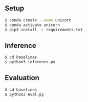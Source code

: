 ## Setup 


```bash
$ conda create --name unicorn
$ conda activate unicorn
$ pip3 install -r requirements.txt
```

## Inference 

```bash
$ cd baselines 
$ python3 inference.py
```


## Evaluation

```bash
$ cd baselines 
$ python3 eval.py
```
